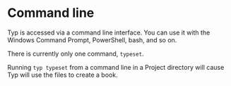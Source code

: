 # Command line

Typ is accessed via a command line interface. You can use it with the Windows Command Prompt, PowerShell, bash, and so on.

There is currently only one command, `typeset`.

Running `typ typeset` from a command line in a Project directory will cause Typ will use the files to create a book.